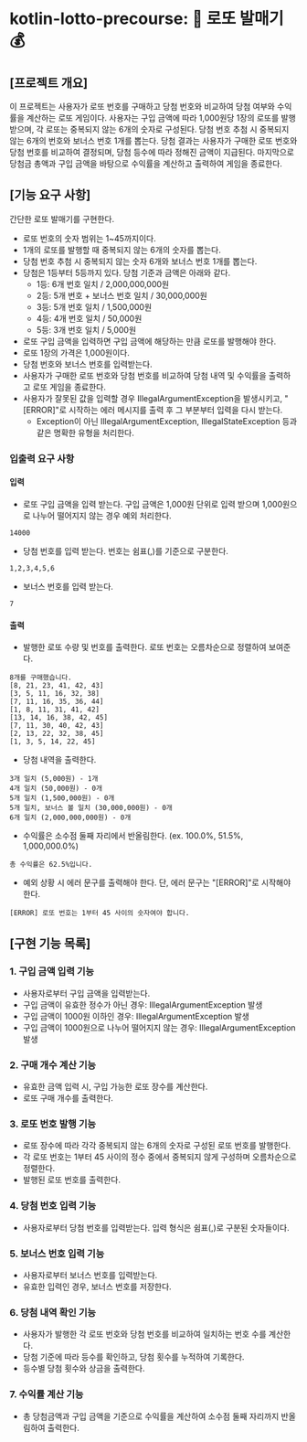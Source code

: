 # kotlin-lotto-precourse: 🎱 로또 발매기 💰

## [프로젝트 개요]

이 프로젝트는 사용자가 로또 번호를 구매하고 당첨 번호와 비교하여 당첨 여부와 수익률을 계산하는 로또 게임이다.
사용자는 구입 금액에 따라 1,000원당 1장의 로또를 발행받으며, 각 로또는 중복되지 않는 6개의 숫자로 구성된다.
당첨 번호 추첨 시 중복되지 않는 6개의 번호와 보너스 번호 1개를 뽑는다.
당첨 결과는 사용자가 구매한 로또 번호와 당첨 번호를 비교하여 결정되며, 당첨 등수에 따라 정해진 금액이 지급된다.
마지막으로 당첨금 총액과 구입 금액을 바탕으로 수익률을 계산하고 출력하여 게임을 종료한다.

## [기능 요구 사항]

간단한 로또 발매기를 구현한다.

- 로또 번호의 숫자 범위는 1~45까지이다.
- 1개의 로또를 발행할 때 중복되지 않는 6개의 숫자를 뽑는다.
- 당첨 번호 추첨 시 중복되지 않는 숫자 6개와 보너스 번호 1개를 뽑는다.
- 당첨은 1등부터 5등까지 있다. 당첨 기준과 금액은 아래와 같다.
    - 1등: 6개 번호 일치 / 2,000,000,000원
    - 2등: 5개 번호 + 보너스 번호 일치 / 30,000,000원
    - 3등: 5개 번호 일치 / 1,500,000원
    - 4등: 4개 번호 일치 / 50,000원
    - 5등: 3개 번호 일치 / 5,000원
- 로또 구입 금액을 입력하면 구입 금액에 해당하는 만큼 로또를 발행해야 한다.
- 로또 1장의 가격은 1,000원이다.
- 당첨 번호와 보너스 번호를 입력받는다.
- 사용자가 구매한 로또 번호와 당첨 번호를 비교하여 당첨 내역 및 수익률을 출력하고 로또 게임을 종료한다.
- 사용자가 잘못된 값을 입력할 경우 IllegalArgumentException을 발생시키고, "[ERROR]"로 시작하는 에러 메시지를 출력 후 그 부분부터 입력을 다시 받는다.
    - Exception이 아닌 IllegalArgumentException, IllegalStateException 등과 같은 명확한 유형을 처리한다.

### 입출력 요구 사항

#### 입력

- 로또 구입 금액을 입력 받는다. 구입 금액은 1,000원 단위로 입력 받으며 1,000원으로 나누어 떨어지지 않는 경우 예외 처리한다.

```
14000
```

- 당첨 번호를 입력 받는다. 번호는 쉼표(,)를 기준으로 구분한다.

```
1,2,3,4,5,6
```

- 보너스 번호를 입력 받는다.

```
7
```

#### 출력

- 발행한 로또 수량 및 번호를 출력한다. 로또 번호는 오름차순으로 정렬하여 보여준다.

```
8개를 구매했습니다.
[8, 21, 23, 41, 42, 43] 
[3, 5, 11, 16, 32, 38] 
[7, 11, 16, 35, 36, 44] 
[1, 8, 11, 31, 41, 42] 
[13, 14, 16, 38, 42, 45] 
[7, 11, 30, 40, 42, 43] 
[2, 13, 22, 32, 38, 45] 
[1, 3, 5, 14, 22, 45]
```

- 당첨 내역을 출력한다.

```
3개 일치 (5,000원) - 1개
4개 일치 (50,000원) - 0개
5개 일치 (1,500,000원) - 0개
5개 일치, 보너스 볼 일치 (30,000,000원) - 0개
6개 일치 (2,000,000,000원) - 0개
```

- 수익률은 소수점 둘째 자리에서 반올림한다. (ex. 100.0%, 51.5%, 1,000,000.0%)

```
총 수익률은 62.5%입니다.
```

- 예외 상황 시 에러 문구를 출력해야 한다. 단, 에러 문구는 "[ERROR]"로 시작해야 한다.

```
[ERROR] 로또 번호는 1부터 45 사이의 숫자여야 합니다.
```

## [구현 기능 목록]

### 1. 구입 금액 입력 기능

- 사용자로부터 구입 금액을 입력받는다.
- 구입 금액이 유효한 정수가 아닌 경우: IllegalArgumentException 발생
- 구입 금액이 1000원 이하인 경우: IllegalArgumentException 발생
- 구입 금액이 1000원으로 나누어 떨어지지 않는 경우: IllegalArgumentException 발생

### 2. 구매 개수 계산 기능

- 유효한 금액 입력 시, 구입 가능한 로또 장수를 계산한다.
- 로또 구매 개수를 출력한다.

### 3. 로또 번호 발행 기능

- 로또 장수에 따라 각각 중복되지 않는 6개의 숫자로 구성된 로또 번호를 발행한다.
- 각 로또 번호는 1부터 45 사이의 정수 중에서 중복되지 않게 구성하며 오름차순으로 정렬한다.
- 발행된 로또 번호를 출력한다.

### 4. 당첨 번호 입력 기능

- 사용자로부터 당첨 번호를 입력받는다. 입력 형식은 쉼표(,)로 구분된 숫자들이다.

### 5. 보너스 번호 입력 기능

- 사용자로부터 보너스 번호를 입력받는다.
- 유효한 입력인 경우, 보너스 번호를 저장한다.

### 6. 당첨 내역 확인 기능

- 사용자가 발행한 각 로또 번호와 당첨 번호를 비교하여 일치하는 번호 수를 계산한다.
- 당첨 기준에 따라 등수를 확인하고, 당첨 횟수를 누적하여 기록한다.
- 등수별 당첨 횟수와 상금을 출력한다.

### 7. 수익률 계산 기능

- 총 당첨금액과 구입 금액을 기준으로 수익률을 계산하여 소수점 둘째 자리까지 반올림하여 출력한다.

